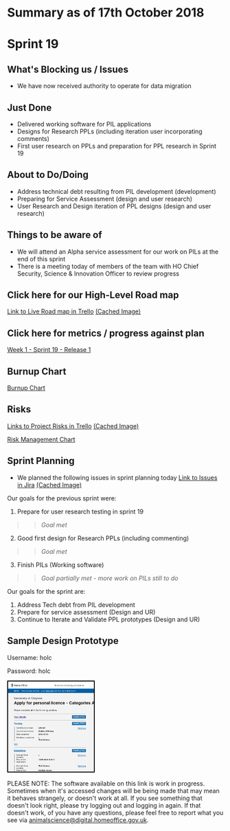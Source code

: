 # Summary as of 17th October 2018 

# Sprint 19

## What's Blocking us / Issues
* We have now received authority to operate for data migration 

## Just Done
* Delivered working software for PIL applications 
* Designs for Research PPLs (including iteration user incorporating comments)
* First user research on PPLs and preparation for PPL research in Sprint 19

## About to Do/Doing
* Address technical debt resulting from PIL development (development)
* Preparing for Service Assessment (design and user research)
* User Research and Design iteration of PPL designs (design and user research)

## Things to be aware of
* We will attend an Alpha service assessment for our work on PILs at the end of this sprint 
* There is a meeting today of members of the team with HO Chief Security, Science & Innovation Officer to review progress

## Click here for our High-Level Road map
[Link to Live Road map in Trello](https://trello.com/b/gDQdE01u/asl-roadmap)    [\(Cached Image\)](graphs/ASLRoadMap17102018.jpg)

## Click here for metrics / progress against plan
[Week 1 - Sprint 19 - Release 1](graphs/progress17102018.png)

## Burnup Chart

[Burnup Chart](burnup17102018.md)

## Risks
[Links to Project Risks in Trello](https://trello.com/b/VuFuCL7t/risk-register-and-kpis-asl-delivery)    [\(Cached Image\)](graphs/ASLRiskRegister17102018.jpg)

[Risk Management Chart](graphs/risk17102018.png)

## Sprint Planning
* We planned the following issues in sprint planning today [Link to Issues in Jira](https://jira.digital.homeoffice.gov.uk/secure/RapidBoard.jspa?rapidView=261)    [\(Cached Image\)](graphs/sprint17102018.png)

Our goals for the previous sprint were:
1. Prepare for user research testing in sprint 19
>> *Goal met* 
2. Good first design for Research PPLs (including commenting)
>> *Goal met*
3. Finish PILs (Working software)
>> *Goal partially met - more work on PILs still to do*


Our goals for the sprint are:
1. Address Tech debt from PIL development 
2. Prepare for service assessment (Design and UR) 
3. Continue to Iterate and Validate PPL prototypes (Design and UR)

## Sample Design Prototype
Username: holc

Password: holc

<a href="https://public-ui.notprod.asl.homeoffice.gov.uk/"><img src="graphs/proto1_17102018.png" alt="HTML5 Icon" width="200" style="border:2px solid black"></a>

PLEASE NOTE:
The software available on this link is work in progress. Sometimes when it's accessed changes will be being made that may mean it behaves strangely, or doesn't work at all. If you see something that doesn't look right, please try logging out and logging in again.  If that doesn't work, of you have any questions, please feel free to report what you see via [animalscience@digital.homeoffice.gov.uk](animalscience@digital.homeoffice.gov.uk).

